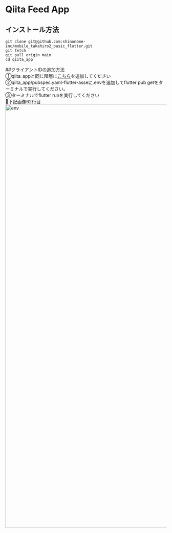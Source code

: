 # Qiita Feed App

## インストール方法
```
git clone git@github.com:shinonome-inc/mobile_takahiro2_basic_flutter.git
git fetch
git pull origin main
cd qiita_app
```

##クライアントIDの追加方法<br>
①qiita_appと同じ階層に[こちら](https://drive.google.com/drive/folders/1NXfoWztNBH0_iZYZeLLhQB11I2blq5-z?usp=sharing)を追加してください<br>
②qiita_app/pubspec.yaml-flutter-asseに.envを追加してflutter pub getをターミナルで実行してください。<br>
③ターミナルでflutter runを実行してください<br>
👀下記画像62行目<br>
<img width="1324" alt="env" src="https://github.com/shinonome-inc/mobile_takahiro2_basic_flutter/assets/88756420/4212d16e-8c9d-4b9b-afed-3642eedb6ffe"><br>
